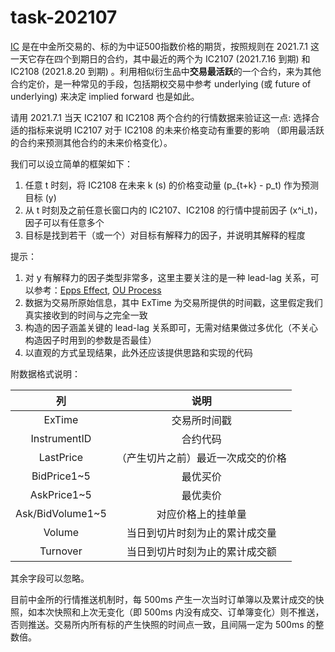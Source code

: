 # task-202107

[IC](http://cffex.com.cn/zz500/) 是在中金所交易的、标的为中证500指数价格的期货，按照规则在 2021.7.1 这一天它存在四个到期日的合约，其中最近的两个为 IC2107 (2021.7.16 到期) 和 IC2108 (2021.8.20 到期) 。利用相似衍生品中**交易最活跃**的一个合约，来为其他合约定价，是一种常见的手段，包括期权交易中参考 underlying (或 future of underlying) 来决定 implied forward 也是如此。

请用 2021.7.1 当天 IC2107 和 IC2108 两个合约的行情数据来验证这一点: 选择合适的指标来说明 IC2107 对于 IC2108 的未来价格变动有重要的影响 （即用最活跃的合约来预测其他合约的未来价格变化）。

我们可以设立简单的框架如下：

1. 任意 t 时刻，将 IC2108 在未来 k (s) 的价格变动量 (p_{t+k} - p_t) 作为预测目标 (y)
2. 从 t 时刻及之前任意长窗口内的 IC2107、IC2108 的行情中提前因子 (x^i_t)，因子可以有任意多个
3. 目标是找到若干（或一个）对目标有解释力的因子，并说明其解释的程度

提示：

1. 对 y 有解释力的因子类型非常多，这里主要关注的是一种 lead-lag 关系，可以参考：[Epps Effect](https://en.wikipedia.org/wiki/Epps_effect), [OU Process](https://en.wikipedia.org/wiki/Ornstein%E2%80%93Uhlenbeck_process)
2. 数据为交易所原始信息，其中 ExTime 为交易所提供的时间戳，这里假定我们真实接收到的时间与之完全一致
3. 构造的因子涵盖关键的 lead-lag 关系即可，无需对结果做过多优化（不关心构造因子时用到的参数是否最佳）
4. 以直观的方式呈现结果，此外还应该提供思路和实现的代码

附数据格式说明：

|      列      |   说明               |
|:------------:|:-------------------:|
| ExTime       | 交易所时间戳 |
| InstrumentID | 合约代码 |
| LastPrice    | （产生切片之前）最近一次成交的价格 |
| BidPrice1~5  | 最优买价 |
| AskPrice1~5  | 最优卖价 |
| Ask/BidVolume1~5 | 对应价格上的挂单量 |
| Volume | 当日到切片时刻为止的累计成交量 |
| Turnover | 当日到切片时刻为止的累计成交额 |

其余字段可以忽略。

目前中金所的行情推送机制时，每 500ms 产生一次当时订单簿以及累计成交的快照，如本次快照和上次无变化（即 500ms 内没有成交、订单簿变化）则不推送，否则推送。交易所内所有标的产生快照的时间点一致，且间隔一定为 500ms 的整数倍。
